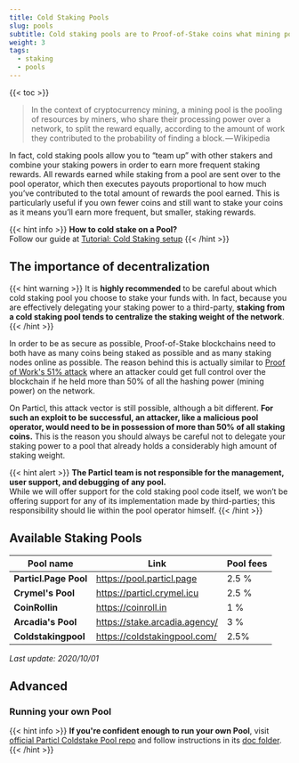 ```yaml
---
title: Cold Staking Pools
slug: pools
subtitle: Cold staking pools are to Proof-of-Stake coins what mining pools are to Proof of Work coins (like Bitcoin)
weight: 3
tags:
  - staking
  - pools
---
```


{{< toc >}}

> In the context of cryptocurrency mining, a mining pool is the pooling of resources by miners, who share their processing power over a network, to split the reward equally, according to the amount of work they contributed to the probability of finding a block. — Wikipedia

In fact, cold staking pools allow you to “team up” with other stakers and combine your staking powers in order to earn more frequent staking rewards. All rewards earned while staking from a pool are sent over to the pool operator, which then executes payouts proportional to how much you’ve contributed to the total amount of rewards the pool earned. This is particularly useful if you own fewer coins and still want to stake your coins as it means you’ll earn more frequent, but smaller, staking rewards.

{{< hint info >}}
**How to cold stake on a Pool?**\
Follow our guide at [Tutorial: Cold Staking setup](tutorial:staking:cold-staking)
{{< /hint >}}

## The importance of decentralization

{{< hint warning >}}
It is **highly recommended** to be careful about which cold staking pool you choose to stake your funds with. In fact, because you are effectively delegating your staking power to a third-party, **staking from a cold staking pool tends to centralize the staking weight of the network**. 
{{< /hint >}}

In order to be as secure as possible, Proof-of-Stake blockchains need to both have as many coins being staked as possible and as many staking nodes online as possible. The reason behind this is actually similar to [Proof of Work's 51% attack](https://www.investopedia.com/terms/1/51-attack.asp) where an attacker could get full control over the blockchain if he held more than 50% of all the hashing power (mining power) on the network.

On Particl, this attack vector is still possible, although a bit different. **For such an exploit to be successful, an attacker, like a malicious pool operator, would need to be in possession of more than 50% of all staking coins.** This is the reason you should always be careful not to delegate your staking power to a pool that already holds a considerably high amount of staking weight.

{{< hint alert >}}
**The Particl team is not responsible for the management, user support, and debugging of any pool.**\
While we will offer support for the cold staking pool code itself, we won’t be offering support for any of its implementation made by third-parties; this responsibility should lie within the pool operator himself.
{{< /hint >}}

## Available Staking Pools

| Pool name             | Link                          | Pool fees |
| --------------------- | ----------------------------- | --------- |
| **Particl.Page Pool** | https://pool.particl.page     | 2.5 %     |
| **Crymel's Pool**     | https://particl.crymel.icu    | 2.5 %     |
| **CoinRollin**        | https://coinroll.in           | 1 %       |
| **Arcadia's Pool**    | https://stake.arcadia.agency/ | 3 %       |
| **Coldstakingpool**   | https://coldstakingpool.com/  | 2.5%      |

_Last update: 2020/10/01_

## Advanced

### Running your own Pool

{{< hint info >}}
**If you're confident enough to run your own Pool**, visit [official Particl Coldstake Pool repo](https://github.com/particl/coldstakepool) and follow instructions in its [doc folder](https://github.com/particl/coldstakepool/tree/master/doc).
{{< /hint >}}